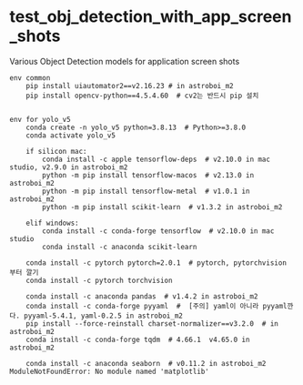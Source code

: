 # test_obj_detection_with_app_screen_shots
Various Object Detection models for application screen shots
    

    env common
        pip install uiautomator2==v2.16.23 # in astroboi_m2
        pip install opencv-python==4.5.4.60  # cv2는 반드시 pip 설치


    env for yolo_v5
        conda create -n yolo_v5 python=3.8.13  # Python>=3.8.0 
        conda activate yolo_v5
        
        if silicon mac:
            conda install -c apple tensorflow-deps  # v2.10.0 in mac studio, v2.9.0 in astroboi_m2
            python -m pip install tensorflow-macos  # v2.13.0 in astroboi_m2
            python -m pip install tensorflow-metal  # v1.0.1 in astroboi_m2
            python -m pip install scikit-learn  # v1.3.2 in astroboi_m2
        
        elif windows:
            conda install -c conda-forge tensorflow  # v2.10.0 in mac studio
            conda install -c anaconda scikit-learn  
        
        conda install -c pytorch pytorch=2.0.1  # pytorch, pytorchvision 부터 깔기
        conda install -c pytorch torchvision

        conda install -c anaconda pandas  # v1.4.2 in astroboi_m2
        conda install -c conda-forge pyyaml  #  [주의] yaml이 아니라 pyyaml깐다. pyyaml-5.4.1, yaml-0.2.5 in astroboi_m2
        pip install --force-reinstall charset-normalizer==v3.2.0  # in astroboi_m2
        conda install -c conda-forge tqdm  # 4.66.1  v4.65.0 in astroboi_m2

        conda install -c anaconda seaborn  # v0.11.2 in astroboi_m2  ModuleNotFoundError: No module named 'matplotlib'

